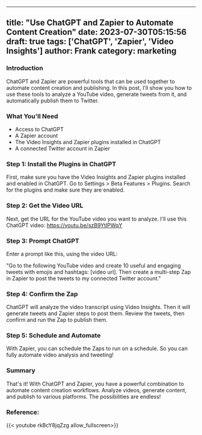
---
title: "Use ChatGPT and Zapier to Automate Content Creation"
date: 2023-07-30T05:15:56
draft: true
tags: ['ChatGPT', 'Zapier', 'Video Insights']
author: Frank
category: marketing
---

### Introduction

ChatGPT and Zapier are powerful tools that can be used together to automate content creation and publishing. In this post, I'll show you how to use these tools to analyze a YouTube video, generate tweets from it, and automatically publish them to Twitter.

### What You'll Need

- Access to ChatGPT
- A Zapier account 
- The Video Insights and Zapier plugins installed in ChatGPT
- A connected Twitter account in Zapier

### Step 1: Install the Plugins in ChatGPT

First, make sure you have the Video Insights and Zapier plugins installed and enabled in ChatGPT. Go to Settings > Beta Features > Plugins. Search for the plugins and make sure they are enabled.

### Step 2: Get the Video URL

Next, get the URL for the YouTube video you want to analyze. I'll use this ChatGPT video: https://youtu.be/szB9YtIPWqY

### Step 3: Prompt ChatGPT

Enter a prompt like this, using the video URL:

"Go to the following YouTube video and create 10 useful and engaging tweets with emojis and hashtags: [video url]. Then create a multi-step Zap in Zapier to post the tweets to my connected Twitter account."

### Step 4: Confirm the Zap

ChatGPT will analyze the video transcript using Video Insights. Then it will generate tweets and Zapier steps to post them. Review the tweets, then confirm and run the Zap to publish them.

### Step 5: Schedule and Automate

With Zapier, you can schedule the Zaps to run on a schedule. So you can fully automate video analysis and tweeting!

### Summary

That's it! With ChatGPT and Zapier, you have a powerful combination to automate content creation workflows. Analyze videos, generate content, and publish to various platforms. The possibilities are endless!


### Reference:
{{< youtube rkBcY8jqZzg allow_fullscreen>}}
        